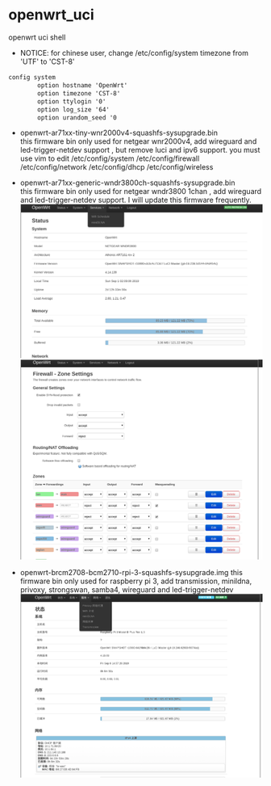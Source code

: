 # openwrt_uci
openwrt uci shell
* NOTICE: for chinese user, change /etc/config/system timezone from 'UTF' to 'CST-8'
```
config system
        option hostname 'OpenWrt'
        option timezone 'CST-8'
        option ttylogin '0'
        option log_size '64'
        option urandom_seed '0
```
        
        
        
        
* openwrt-ar71xx-tiny-wnr2000v4-squashfs-sysupgrade.bin               
this firmware bin only used for netgear wnr2000v4, add wireguard and led-trigger-netdev support , but remove luci and ipv6 support. you must use vim to edit /etc/config/system   /etc/config/firewall  /etc/config/network  /etc/config/dhcp /etc/config/wireless 

* openwrt-ar71xx-generic-wndr3800ch-squashfs-sysupgrade.bin                 
this firmware bin only used for netgear wndr3800 1chan , add wireguard and led-trigger-netdev support. I will update this firmware frequently.![STATUS](openwrt_status.png)
![WIREGURAD_FIREWALL](openwrt_firewall.png)

* openwrt-brcm2708-bcm2710-rpi-3-squashfs-sysupgrade.img
this firmware bin only used for raspberry pi 3, add transmission, minildna, privoxy, strongswan, samba4, wireguard and led-trigger-netdev                
![STATUS](rp3_openwrt_status.png)

